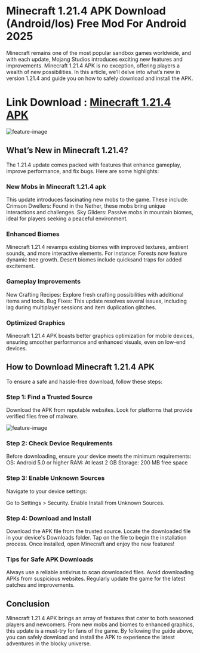 # Minecraft 1.21.4 APK Download (Android/Ios) Free Mod For Android 2025

Minecraft remains one of the most popular sandbox games worldwide, and with each update, Mojang Studios introduces exciting new features and improvements. Minecraft 1.21.4 APK is no exception, offering players a wealth of new possibilities. In this article, we’ll delve into what’s new in version 1.21.4 and guide you on how to safely download and install the APK.

# Link Download : [Minecraft 1.21.4 APK](https://modilimitado.io/en/minecraft-1-21-4-apk)

![feature-image](https://bandishare.io/wp-content/uploads/2024/06/minecraft-1-21-0-pe-apk.-chinh-thucjpg.jpg)

## What’s New in Minecraft 1.21.4?
The 1.21.4 update comes packed with features that enhance gameplay, improve performance, and fix bugs. Here are some highlights:

### New Mobs in Minecraft 1.21.4 apk

This update introduces fascinating new mobs to the game. These include:
Crimson Dwellers: Found in the Nether, these mobs bring unique interactions and challenges.
Sky Gliders: Passive mobs in mountain biomes, ideal for players seeking a peaceful environment.

###  Enhanced Biomes
Minecraft 1.21.4 revamps existing biomes with improved textures, ambient sounds, and more interactive elements. For instance:
Forests now feature dynamic tree growth.
Desert biomes include quicksand traps for added excitement.

### Gameplay Improvements
New Crafting Recipes: Explore fresh crafting possibilities with additional items and tools.
Bug Fixes: This update resolves several issues, including lag during multiplayer sessions and item duplication glitches.

### Optimized Graphics
Minecraft 1.21.4 APK boasts better graphics optimization for mobile devices, ensuring smoother performance and enhanced visuals, even on low-end devices.

## How to Download Minecraft 1.21.4 APK
To ensure a safe and hassle-free download, follow these steps:

### Step 1: Find a Trusted Source
Download the APK from reputable websites. Look for platforms that provide verified files free of malware.

![feature-image](https://www.9minecraft.net/wp-content/uploads/2024/10/Minecraft-1.21.4-Snapshot-24w44a.jpg)

### Step 2: Check Device Requirements
Before downloading, ensure your device meets the minimum requirements:
OS: Android 5.0 or higher
RAM: At least 2 GB
Storage: 200 MB free space

### Step 3: Enable Unknown Sources
Navigate to your device settings:

Go to Settings > Security.
Enable Install from Unknown Sources.

### Step 4: Download and Install
Download the APK file from the trusted source.
Locate the downloaded file in your device's Downloads folder.
Tap on the file to begin the installation process.
Once installed, open Minecraft and enjoy the new features!

### Tips for Safe APK Downloads
Always use a reliable antivirus to scan downloaded files.
Avoid downloading APKs from suspicious websites.
Regularly update the game for the latest patches and improvements.

## Conclusion
Minecraft 1.21.4 APK brings an array of features that cater to both seasoned players and newcomers. From new mobs and biomes to enhanced graphics, this update is a must-try for fans of the game. By following the guide above, you can safely download and install the APK to experience the latest adventures in the blocky universe.
